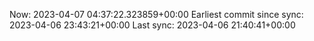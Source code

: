 Now: 2023-04-07 04:37:22.323859+00:00 Earliest commit since sync: 2023-04-06 23:43:21+00:00 Last sync: 2023-04-06 21:40:41+00:00
